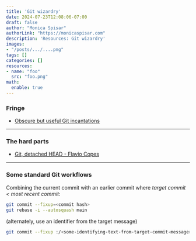 ```yaml
---
title: 'Git wizardry'
date: 2024-07-23T12:08:06-07:00
draft: false
author: "Monica Spisar"
authorLink: "https://monicaspisar.com"
description: 'Resources: Git wizardry'
images: 
- "/posts/.../....png"
tags: []
categories: []
resources:
- name: "foo"
  src: "foo.png"
math:
  enable: true
---
```


### Fringe
- [Obscure but useful Git incantations](https://legends2k.github.io/note/git_nuances/)

---

### The hard parts
- [Git, detached HEAD - Flavio Copes](https://flaviocopes.com/git-detached-head/)

---

### Some standard Git workflows

Combining the current commit with an earlier commit where _target commit < most recent commit_:
```bash
git commit --fixup=<commit hash>
git rebase -i --autosquash main
```
(alternately, use an identifier from the target message)
```bash
git commit --fixup :/<some-identifying-text-from-target-commit-message>
```